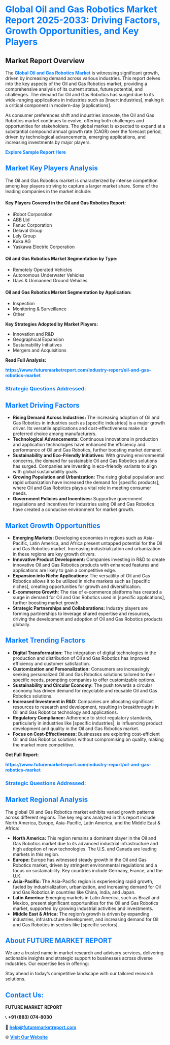 <h1 style="color: #007BFF;">Global Oil and Gas Robotics Market Report 2025-2033: Driving Factors, Growth Opportunities, and Key Players</h1>

<section id="overview">
<h2>Market Report Overview</h2>
<p>The <a href="https://www.futuremarketreport.com/industry-report/oil-and-gas-robotics-market" style="color: #007BFF; text-decoration: none;"><strong>Global Oil and Gas Robotics Market</strong></a> is witnessing significant growth, driven by increasing demand across various industries. This report delves into the key aspects of the Oil and Gas Robotics market, providing a comprehensive analysis of its current status, future potential, and challenges. The demand for Oil and Gas Robotics has surged due to its wide-ranging applications in industries such as [insert industries], making it a critical component in modern-day [applications].</p>
<p>As consumer preferences shift and industries innovate, the Oil and Gas Robotics market continues to evolve, offering both challenges and opportunities for stakeholders. The global market is expected to expand at a substantial compound annual growth rate (CAGR) over the forecast period, driven by technological advancements, emerging applications, and increasing investments by major players.</p>
</section>

<section id="overview">
<p><a href="https://www.futuremarketreport.com/request-sample/reportId=89559" style="color: #007BFF; text-decoration: none;"><strong>Explore Sample Report Here</strong></a></p>
</section>

<section id="key-players">
<h2 style="color: #007BFF;">Market Key Players Analysis</h2>
<p>The Oil and Gas Robotics market is characterized by intense competition among key players striving to capture a larger market share. Some of the leading companies in the market include:</p>
<h4>Key Players Covered in the Oil and Gas Robotics Report:</h4>
<ul><li>iRobot Corporation</li><li>ABB Ltd</li><li>Fanuc Corporation</li><li>Delaval Group</li><li>Lely Group</li><li>Kuka AG</li><li>Yaskawa Electric Corporation</li></ul>
<h4>Oil and Gas Robotics Market Segmentation by Type:</h4>
<ul><li>Remotely Operated Vehicles</li><li>Autonomous Underwater Vehicles</li><li>Uavs &amp; Unmanned Ground Vehicles</li></ul>

<h4>Oil and Gas Robotics Market Segmentation by Application:</h4>
<ul><li>Inspection</li><li>Monitoring &amp; Surveillance</li><li>Other</li></ul>
<p><strong>Key Strategies Adopted by Market Players:</strong></p>
<ul>
<li>Innovation and R&D</li>
<li>Geographical Expansion</li>
<li>Sustainability Initiatives</li>
<li>Mergers and Acquisitions</li>
</ul>
</section>

<section>
<p><strong>Read Full Analysis: </strong></p><a href="https://www.futuremarketreport.com/industry-report/oil-and-gas-robotics-market" style="color: #007BFF; text-decoration: none;"><strong>https://www.futuremarketreport.com/industry-report/oil-and-gas-robotics-market</strong></a>
<h3 style="color: #007BFF;">Strategic Questions Addressed:</h3>
</section>

<section id="driving-factors">
<h2 style="color: #007BFF;">Market Driving Factors</h2>
<ul>
<li><strong>Rising Demand Across Industries:</strong> The increasing adoption of Oil and Gas Robotics in industries such as [specific industries] is a major growth driver. Its versatile applications and cost-effectiveness make it a preferred choice among manufacturers.</li>
<li><strong>Technological Advancements:</strong> Continuous innovations in production and application technologies have enhanced the efficiency and performance of Oil and Gas Robotics, further boosting market demand.</li>
<li><strong>Sustainability and Eco-Friendly Initiatives:</strong> With growing environmental concerns, the demand for sustainable Oil and Gas Robotics solutions has surged. Companies are investing in eco-friendly variants to align with global sustainability goals.</li>
<li><strong>Growing Population and Urbanization:</strong> The rising global population and rapid urbanization have increased the demand for [specific products], where Oil and Gas Robotics plays a vital role in meeting consumer needs.</li>
<li><strong>Government Policies and Incentives:</strong> Supportive government regulations and incentives for industries using Oil and Gas Robotics have created a conducive environment for market growth.</li>
</ul>
</section>

<section id="growth-opportunities">
<h2 style="color: #007BFF;">Market Growth Opportunities</h2>
<ul>
<li><strong>Emerging Markets:</strong> Developing economies in regions such as Asia-Pacific, Latin America, and Africa present untapped potential for the Oil and Gas Robotics market. Increasing industrialization and urbanization in these regions are key growth drivers.</li>
<li><strong>Innovative Product Development:</strong> Companies investing in R&D to create innovative Oil and Gas Robotics products with enhanced features and applications are likely to gain a competitive edge.</li>
<li><strong>Expansion into Niche Applications:</strong> The versatility of Oil and Gas Robotics allows it to be utilized in niche markets such as [specific niches], creating opportunities for growth and diversification.</li>
<li><strong>E-commerce Growth:</strong> The rise of e-commerce platforms has created a surge in demand for Oil and Gas Robotics used in [specific applications], further boosting market growth.</li>
<li><strong>Strategic Partnerships and Collaborations:</strong> Industry players are forming partnerships to leverage shared expertise and resources, driving the development and adoption of Oil and Gas Robotics products globally.</li>
</ul>
</section>

<section id="trending-factors">
<h2 style="color: #007BFF;">Market Trending Factors</h2>
<ul>
<li><strong>Digital Transformation:</strong> The integration of digital technologies in the production and distribution of Oil and Gas Robotics has improved efficiency and customer satisfaction.</li>
<li><strong>Customization and Personalization:</strong> Consumers are increasingly seeking personalized Oil and Gas Robotics solutions tailored to their specific needs, prompting companies to offer customizable options.</li>
<li><strong>Sustainability and Circular Economy:</strong> The push towards a circular economy has driven demand for recyclable and reusable Oil and Gas Robotics solutions.</li>
<li><strong>Increased Investment in R&D:</strong> Companies are allocating significant resources to research and development, resulting in breakthroughs in Oil and Gas Robotics technology and applications.</li>
<li><strong>Regulatory Compliance:</strong> Adherence to strict regulatory standards, particularly in industries like [specific industries], is influencing product development and quality in the Oil and Gas Robotics market.</li>
<li><strong>Focus on Cost-Effectiveness:</strong> Businesses are exploring cost-efficient Oil and Gas Robotics solutions without compromising on quality, making the market more competitive.</li>
</ul>
</section>

<section>
<p><strong>Get Full Report: </strong></p><a href="https://www.futuremarketreport.com/industry-report/oil-and-gas-robotics-market" style="color: #007BFF; text-decoration: none;"><strong>https://www.futuremarketreport.com/industry-report/oil-and-gas-robotics-market</strong></a>
<h3 style="color: #007BFF;">Strategic Questions Addressed:</h3>
</section>


<section id="regional-analysis">
<h2 style="color: #007BFF;">Market Regional Analysis</h2>
<p>The global Oil and Gas Robotics market exhibits varied growth patterns across different regions. The key regions analyzed in this report include North America, Europe, Asia-Pacific, Latin America, and the Middle East & Africa:</p>
<ul>
<li><strong>North America:</strong> This region remains a dominant player in the Oil and Gas Robotics market due to its advanced industrial infrastructure and high adoption of new technologies. The U.S. and Canada are leading markets in this region.</li>
<li><strong>Europe:</strong> Europe has witnessed steady growth in the Oil and Gas Robotics market, driven by stringent environmental regulations and a focus on sustainability. Key countries include Germany, France, and the U.K.</li>
<li><strong>Asia-Pacific:</strong> The Asia-Pacific region is experiencing rapid growth, fueled by industrialization, urbanization, and increasing demand for Oil and Gas Robotics in countries like China, India, and Japan.</li>
<li><strong>Latin America:</strong> Emerging markets in Latin America, such as Brazil and Mexico, present significant opportunities for the Oil and Gas Robotics market, supported by growing industrial activities and investments.</li>
<li><strong>Middle East & Africa:</strong> The region’s growth is driven by expanding industries, infrastructure development, and increasing demand for Oil and Gas Robotics in sectors like [specific sectors].</li>
</ul>
</section>

<footer>
<h2 style="color: #007BFF;">About FUTURE MARKET REPORT</h2>
<p>We are a trusted name in market research and advisory services, delivering actionable insights and strategic support to businesses across diverse industries. Our expertise lies in offering:</p>

<p>Stay ahead in today’s competitive landscape with our tailored research solutions.</p>

<h2 style="color: #007BFF;">Contact Us:</h2>
<p><strong>FUTURE MARKET REPORT</strong></p>
<p>📞 <strong>+91 (883) 074-8030</strong></p>
<p>📧 <strong><a href="mailto:help@futuremarketreport.com" style="color: #007BFF;">help@futuremarketreport.com</a></strong></p>
<p>🌐 <strong><a href="https://www.futuremarketreport.com/" style="color: #007BFF;">Visit Our Website</a></strong></p>
</footer>